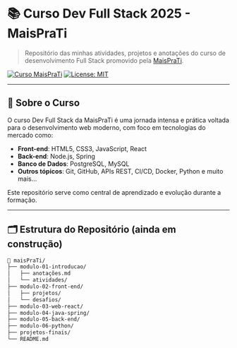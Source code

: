 # 📚 Curso Dev Full Stack 2025 - MaisPraTi

> Repositório das minhas atividades, projetos e anotações do curso de desenvolvimento Full Stack promovido pela [MaisPraTi](https://curso.maisprati.com.br/).

[![Curso MaisPraTi](https://img.shields.io/badge/MaisPraTi-FullStack-blue.svg?style=flat&logo=github)](https://curso.maisprati.com.br/)
[![License: MIT](https://img.shields.io/badge/license-MIT-blue.svg)](LICENSE)

---

## 🚀 Sobre o Curso

O curso Dev Full Stack da MaisPraTi é uma jornada intensa e prática voltada para o desenvolvimento web moderno, com foco em tecnologias do mercado como:

- **Front-end**: HTML5, CSS3, JavaScript, React
- **Back-end**: Node.js, Spring
- **Banco de Dados**: PostgreSQL, MySQL
- **Outros tópicos**: Git, GitHub, APIs REST, CI/CD, Docker, Python e muito mais...

Este repositório serve como central de aprendizado e evolução durante a formação.

---

## 🗂️ Estrutura do Repositório (ainda em construção)

```bash
📁 maisPraTi/
├── modulo-01-introducao/
│   ├── anotações.md
│   └── atividades/
├── modulo-02-front-end/
│   ├── projetos/
│   └── desafios/
├── modulo-03-web-react/
├── modulo-04-java-spring/
├── modulo-05-back-end/
├── modulo-06-python/
├── projetos-finais/
└── README.md
```
